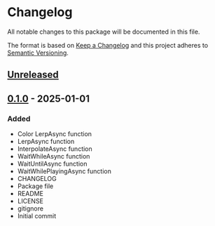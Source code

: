 # Changelog
All notable changes to this package will be documented in this file.

The format is based on [Keep a Changelog](http://keepachangelog.com/en/1.0.0/)
and this project adheres to [Semantic Versioning](http://semver.org/spec/v2.0.0.html).

## [Unreleased]

## [0.1.0] - 2025-01-01
### Added
- Color LerpAsync function
- LerpAsync function
- InterpolateAsync function
- WaitWhileAsync function
- WaitUntilAsync function
- WaitWhilePlayingAsync function
- CHANGELOG
- Package file
- README
- LICENSE
- gitignore
- Initial commit

[Unreleased]: https://github.com/HyagoOliveira/AwaitableSystem/compare/0.1.0...main
[0.1.0]: https://github.com/HyagoOliveira/AwaitableSystem/tree/0.1.0/